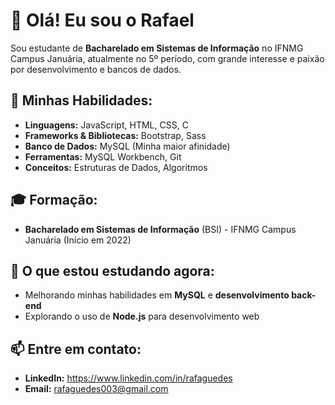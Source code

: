 # 👋 Olá! Eu sou o Rafael

Sou estudante de **Bacharelado em Sistemas de Informação** no IFNMG Campus Januária, atualmente no 5º período, com grande interesse e paixão por desenvolvimento e bancos de dados.

## 🚀 Minhas Habilidades:
- **Linguagens:** JavaScript, HTML, CSS, C
- **Frameworks & Bibliotecas:** Bootstrap, Sass
- **Banco de Dados:** MySQL (Minha maior afinidade)
- **Ferramentas:** MySQL Workbench, Git
- **Conceitos:** Estruturas de Dados, Algoritmos

## 🎓 Formação:
- **Bacharelado em Sistemas de Informação** (BSI) - IFNMG Campus Januária (Início em 2022)

## 🌱 O que estou estudando agora:
- Melhorando minhas habilidades em **MySQL** e **desenvolvimento back-end**
- Explorando o uso de **Node.js** para desenvolvimento web

## 📫 Entre em contato:
- **LinkedIn:** https://www.linkedin.com/in/rafaguedes
- **Email:** rafaguedes003@gmail.com
